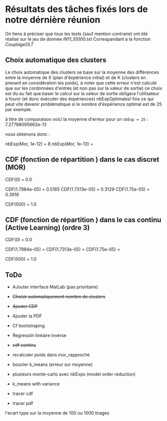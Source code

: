 # Résultats des tâches fixés lors de notre dérnière réunion

On tiens à préciser que tous les tests (sauf mention contraire) ont été réalisé sur le jeu de donnée _IN11_10000.txt_
Correspandant à la fonction _CouplageOLT_

## Choix automatique des clusters

Le choix automatique des clusters se base sur la moyenne des différences entre la moyenne de X (plan d'éxpérience initial)
 et de K (clusters en prenant en considération les poids), à noter que cette erreur n'est calculé 
 que sur les cordonnées d'entrès (et non pas sur la valeur de sortie) ce choix est du au fait que
baser le calcul sur la valeur de sortie obligera l'utilisateur à founir (et donc éxécuter des éxpériences) nbExpOptimales! fois 
ce qui peut vite devenir problèmatique si le nombre d'éxpérience optimal est de 25 par exemple.
 
à titre de comparaison voici la moyenne d'erreur pour un `nbExp = 25` : 7.27768095662e-13

nous obtenons donc : 

nbExp(Mor, 1e-12) = 8
nbExp(Mor, 1e-13) = 

## CDF (fonction de répartition ) dans le cas discret (MOR)

CDF(0) = 0.0

CDF(1.7984e-05) = 0.5165
CDF(1.7313e-05) = 0.3129
CDF(1.75e-05) = 0.3918

CDF(500) = 1.0

## CDF (fonction de répartition ) dans le cas continu (Active Learning) (ordre 3)

CDF(0) = 0.0

CDF(1.7984e-05) = 
CDF(1.7313e-05) = 
CDF(1.75e-05) = 

CDF(500) = 1.0

## ToDo

* AJouter interface MatLab (pas prioritaire)
* ~~Choisir automatiquement nombre de clusters~~
* ~~Ajouter CDF~~
* Ajouter la PDF
* Cf bootstraping
* Regressiin linéaire inverse


* ~~cdf continu~~
* recalculer poids dans mor_rapproché
* boucler k_means (erreur sur moyenne)
* plusieurs monte-carlo avec nbExps (model order reduction)
* k_means with variance
* tracer cdf
* tracer pdf

l'ecart type sur la moyenne de 100 ou 1000 tirages